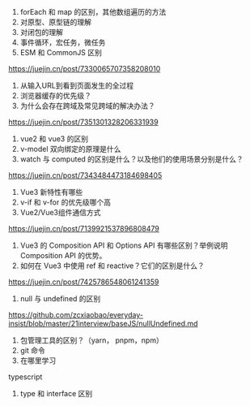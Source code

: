 1. forEach 和 map 的区别，其他数组遍历的方法
2. 对原型、原型链的理解
3. 对闭包的理解
4. 事件循环，宏任务，微任务
5. ESM 和 CommonJS 区别

https://juejin.cn/post/7330065707358208010


1. 从输入URL到看到页面发生的全过程
2. 浏览器缓存的优先级？
3. 为什么会存在跨域及常见跨域的解决办法？

https://juejin.cn/post/7351301328206331939


1. vue2 和 vue3 的区别
2. v-model 双向绑定的原理是什么
3. watch 与 computed 的区别是什么？以及他们的使用场景分别是什么？


https://juejin.cn/post/7343484473184698405




1. Vue3 新特性有哪些
2. v-if 和 v-for 的优先级哪个高
3. Vue2/Vue3组件通信方式

https://juejin.cn/post/7139921537896808479



1. Vue3 的 Composition API 和 Options API 有哪些区别？举例说明 Composition API 的优势。
2. 如何在 Vue3 中使用 ref 和 reactive？它们的区别是什么？


https://juejin.cn/post/7425786548061241359


1. null 与 undefined 的区别

https://github.com/zcxiaobao/everyday-insist/blob/master/21interview/baseJS/nullUndefined.md


1. 包管理工具的区别？（yarn， pnpm，npm）
2. git 命令
3. 在哪里学习


typescript

1. type 和 interface 区别
